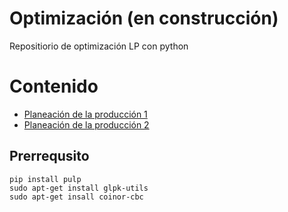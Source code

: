# Optimización (en construcción)
Repositiorio de optimización LP con python
# Contenido
+ [Planeación de la producción 1](https://github.com/dfrestrepor/optimizacion/blob/37350abfde55625567fd39d008a744aa8a8d4521/planeacion_produccion.md)
+ [Planeación de la producción 2](https://github.com/dfrestrepor/optimizacion/blob/37350abfde55625567fd39d008a744aa8a8d4521/planeacion_produccion.md)
## Prerrequsito
```
pip install pulp  
sudo apt-get install glpk-utils  
sudo apt-get insall coinor-cbc 
``` 

